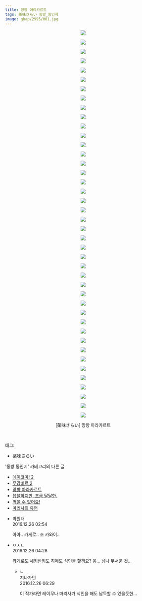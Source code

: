 ```yaml
---
title: 망향 아라카르트
tags: 薬味さらい 동방_동인지
image: ghap/2995/001.jpg
---
```

<div class="article">
<p style="text-align: center; clear: none; float: none;"><img src="{{ site.nasurl }}/ghap/2995/001.jpg"/></p>
<p style="text-align: center; clear: none; float: none;"><img src="{{ site.nasurl }}/ghap/2995/002.jpg"/></p>
<p style="text-align: center; clear: none; float: none;"><img src="{{ site.nasurl }}/ghap/2995/003.jpg"/></p>
<p style="text-align: center; clear: none; float: none;"><img src="{{ site.nasurl }}/ghap/2995/004.jpg"/></p>
<p style="text-align: center; clear: none; float: none;"><img src="{{ site.nasurl }}/ghap/2995/005.jpg"/></p>
<p style="text-align: center; clear: none; float: none;"><img src="{{ site.nasurl }}/ghap/2995/006.jpg"/></p>
<p style="text-align: center; clear: none; float: none;"><img src="{{ site.nasurl }}/ghap/2995/007.jpg"/></p>
<p style="text-align: center; clear: none; float: none;"><img src="{{ site.nasurl }}/ghap/2995/008.jpg"/></p>
<p style="text-align: center; clear: none; float: none;"><img src="{{ site.nasurl }}/ghap/2995/009.jpg"/></p>
<p style="text-align: center; clear: none; float: none;"><img src="{{ site.nasurl }}/ghap/2995/010.jpg"/></p>
<p style="text-align: center; clear: none; float: none;"><img src="{{ site.nasurl }}/ghap/2995/011.jpg"/></p>
<p style="text-align: center; clear: none; float: none;"><img src="{{ site.nasurl }}/ghap/2995/012.jpg"/></p>
<p style="text-align: center; clear: none; float: none;"><img src="{{ site.nasurl }}/ghap/2995/013.jpg"/></p>
<p style="text-align: center; clear: none; float: none;"><img src="{{ site.nasurl }}/ghap/2995/014.jpg"/></p>
<p style="text-align: center; clear: none; float: none;"><img src="{{ site.nasurl }}/ghap/2995/015.jpg"/></p>
<p style="text-align: center; clear: none; float: none;"><img src="{{ site.nasurl }}/ghap/2995/016.jpg"/></p>
<p style="text-align: center; clear: none; float: none;"><img src="{{ site.nasurl }}/ghap/2995/017.jpg"/></p>
<p style="text-align: center; clear: none; float: none;"><img src="{{ site.nasurl }}/ghap/2995/018.jpg"/></p>
<p style="text-align: center; clear: none; float: none;"><img src="{{ site.nasurl }}/ghap/2995/019.jpg"/></p>
<p style="text-align: center; clear: none; float: none;"><img src="{{ site.nasurl }}/ghap/2995/020.jpg"/></p>
<p style="text-align: center; clear: none; float: none;"><img src="{{ site.nasurl }}/ghap/2995/021.jpg"/></p>
<p style="text-align: center; clear: none; float: none;"><img src="{{ site.nasurl }}/ghap/2995/022.jpg"/></p>
<p style="text-align: center; clear: none; float: none;"><img src="{{ site.nasurl }}/ghap/2995/023.jpg"/></p>
<p style="text-align: center; clear: none; float: none;"><img src="{{ site.nasurl }}/ghap/2995/024.jpg"/></p>
<p style="text-align: center; clear: none; float: none;"><img src="{{ site.nasurl }}/ghap/2995/025.jpg"/></p>
<p style="text-align: center; clear: none; float: none;"><img src="{{ site.nasurl }}/ghap/2995/026.jpg"/></p>
<p style="text-align: center; clear: none; float: none;"><img src="{{ site.nasurl }}/ghap/2995/027.jpg"/></p>
<p style="text-align: center; clear: none; float: none;"><img src="{{ site.nasurl }}/ghap/2995/028.jpg"/></p>
<p style="text-align: center; clear: none; float: none;"><img src="{{ site.nasurl }}/ghap/2995/029.jpg"/></p>
<p style="text-align: center; clear: none; float: none;"><img src="{{ site.nasurl }}/ghap/2995/030.jpg"/></p>
<p style="text-align: center; clear: none; float: none;"><img src="{{ site.nasurl }}/ghap/2995/031.jpg"/></p>
<p style="text-align: center; clear: none; float: none;"><img src="{{ site.nasurl }}/ghap/2995/032.jpg"/></p>
<p style="text-align: center; clear: none; float: none;"><img src="{{ site.nasurl }}/ghap/2995/033.jpg"/></p>
<p style="text-align: center; clear: none; float: none;"><img src="{{ site.nasurl }}/ghap/2995/034.jpg"/></p>
<p style="text-align: center; clear: none; float: none;"><img src="{{ site.nasurl }}/ghap/2995/035.jpg"/></p>
<p style="text-align: center; clear: none; float: none;"><img src="{{ site.nasurl }}/ghap/2995/036.jpg"/></p>
<p style="text-align: center; clear: none; float: none;"><img src="{{ site.nasurl }}/ghap/2995/037.jpg"/></p>
<p style="text-align: center; clear: none; float: none;"><img src="{{ site.nasurl }}/ghap/2995/038.jpg"/></p>
<p style="text-align: center; clear: none; float: none;"><img src="{{ site.nasurl }}/ghap/2995/039.jpg"/></p>
<p style="text-align: center; clear: none; float: none;"><img src="{{ site.nasurl }}/ghap/2995/040.jpg"/></p>
<p style="text-align: center; clear: none; float: none;"><img src="{{ site.nasurl }}/ghap/2995/041.jpg"/></p>
<p style="text-align: center; clear: none; float: none;"><img src="{{ site.nasurl }}/ghap/2995/042.jpg"/></p>
<p style="text-align: center; clear: none; float: none;">[薬味さらい] 망향 아라카르트</p>
<p><br/></p>
</div><div class="tagTrail">
<p>태그: </p>
<ul>
<li>薬味さらい</li>
</ul>
</div><div class="another">
<p>'동방 동인지' 카테고리의 다른 글</p>
<ul>
<li><a href="/2016-12-25-ghap_2997">에이코마! 2</a></li>
<li><a href="/2016-12-25-ghap_2996">무감비르 2</a></li>
<li><a href="/2016-12-25-ghap_2995">망향 아라카르트</a></li>
<li><a href="/2016-12-24-ghap_2993">씁쓸하지만, 조금 달달한.</a></li>
<li><a href="/2016-12-22-ghap_2986">먹을 수 있어요!</a></li>
<li><a href="/2016-12-22-ghap_2981">마리사의 유언</a></li>
</ul>
</div><div class="cb_module cb_fluid">
<div class="cb_wrt cb_profile">
<div class="comment">
<ul>
<li class="cb_thumb_off" id="comment14877077">
<div class="cb_comment_area">
<div class="cb_info_area">
<div class="cb_section">
<span class="cb_nick_name">박원태</span>
</div>
<div class="cb_section">
<span class="cb_date">2016.12.26 02:54 </span>
</div>
</div>
<div class="cb_dsc_comment">
<p class="cb_dsc">
											아아.. 카게로.. 초 카와이..
										</p>
</div>
</div></li>
<li class="cb_thumb_off" id="comment14877092">
<div class="cb_comment_area">
<div class="cb_info_area">
<div class="cb_section">
<span class="cb_nick_name">ㅇㅅㄴ</span>
</div>
<div class="cb_section">
<span class="cb_date">2016.12.26 04:28 </span>
</div>
</div>
<div class="cb_dsc_comment">
<p class="cb_dsc">
											카게로도 세키반키도 히메도 식인을 할까요? 음... 넘나 무서운 것...
										</p>
</div>
<ul>
<li class="cb_thumb_off" id="comment14877106">
<span class="cb_bu_subnode">ㄴ</span>
<div class="cb_comment_area">
<div class="cb_info_area">
<div class="cb_section">
<span class="cb_nick_name">지나가던</span>
</div>
<div class="cb_section">
<span class="cb_date">2016.12.26 06:29 </span>
</div>
</div>
<div class="cb_dsc_comment">
<p class="cb_dsc">
																이 작가라면 레이무나 마리사가 식인을 해도 납득할 수 있을듯한...
															</p>
</div>
</div>
</li>
</ul>
</div></li>
</ul>
</div>
</div><!-- commentList close -->
</div>